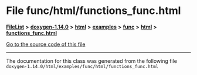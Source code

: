 

# File func/html/functions\_func.html



[**FileList**](files.md) **>** [**doxygen-1.14.0**](dir_9d5bad020669189c90cda983471be5d0.md) **>** [**html**](dir_05d1fd8a7cdd04f638f8b23196de02e2.md) **>** [**examples**](dir_aa52e73a32d193037813a53dcfe817b6.md) **>** [**func**](dir_b8a13f2b7ae4a8f5191b4862c1171d55.md) **>** [**html**](dir_5fb459011e5126c15a39ec430f942fa2.md) **>** [**functions\_func.html**](func_2html_2functions__func_8html.md)

[Go to the source code of this file](func_2html_2functions__func_8html_source.md)





































































------------------------------
The documentation for this class was generated from the following file `doxygen-1.14.0/html/examples/func/html/functions_func.html`

